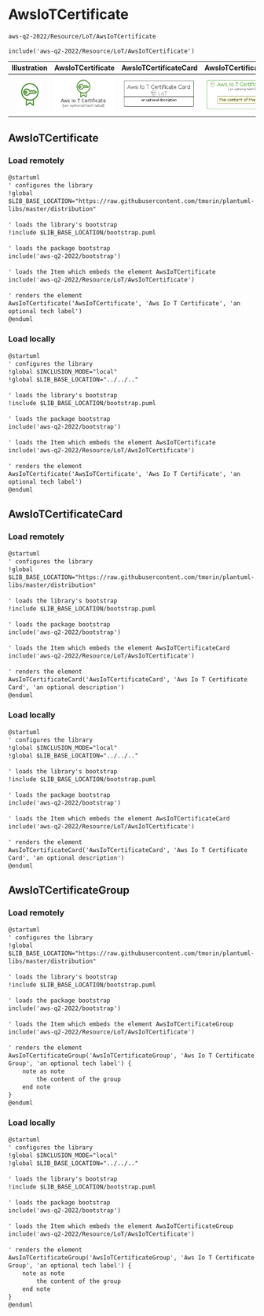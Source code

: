 # AwsIoTCertificate


```text
aws-q2-2022/Resource/LoT/AwsIoTCertificate
```

```text
include('aws-q2-2022/Resource/LoT/AwsIoTCertificate')
```



| Illustration | AwsIoTCertificate | AwsIoTCertificateCard | AwsIoTCertificateGroup |
| :---: | :---: | :---: | :---: |
| ![illustration for Illustration](../../../aws-q2-2022/Resource/LoT/AwsIoTCertificate.png) | ![illustration for AwsIoTCertificate](../../../aws-q2-2022/Resource/LoT/AwsIoTCertificate.Local.png) | ![illustration for AwsIoTCertificateCard](../../../aws-q2-2022/Resource/LoT/AwsIoTCertificateCard.Local.png) | ![illustration for AwsIoTCertificateGroup](../../../aws-q2-2022/Resource/LoT/AwsIoTCertificateGroup.Local.png) |




## AwsIoTCertificate

### Load remotely
```plantuml
@startuml
' configures the library
!global $LIB_BASE_LOCATION="https://raw.githubusercontent.com/tmorin/plantuml-libs/master/distribution"

' loads the library's bootstrap
!include $LIB_BASE_LOCATION/bootstrap.puml

' loads the package bootstrap
include('aws-q2-2022/bootstrap')

' loads the Item which embeds the element AwsIoTCertificate
include('aws-q2-2022/Resource/LoT/AwsIoTCertificate')

' renders the element
AwsIoTCertificate('AwsIoTCertificate', 'Aws Io T Certificate', 'an optional tech label')
@enduml
```

### Load locally
```plantuml
@startuml
' configures the library
!global $INCLUSION_MODE="local"
!global $LIB_BASE_LOCATION="../../.."

' loads the library's bootstrap
!include $LIB_BASE_LOCATION/bootstrap.puml

' loads the package bootstrap
include('aws-q2-2022/bootstrap')

' loads the Item which embeds the element AwsIoTCertificate
include('aws-q2-2022/Resource/LoT/AwsIoTCertificate')

' renders the element
AwsIoTCertificate('AwsIoTCertificate', 'Aws Io T Certificate', 'an optional tech label')
@enduml
```

## AwsIoTCertificateCard

### Load remotely
```plantuml
@startuml
' configures the library
!global $LIB_BASE_LOCATION="https://raw.githubusercontent.com/tmorin/plantuml-libs/master/distribution"

' loads the library's bootstrap
!include $LIB_BASE_LOCATION/bootstrap.puml

' loads the package bootstrap
include('aws-q2-2022/bootstrap')

' loads the Item which embeds the element AwsIoTCertificateCard
include('aws-q2-2022/Resource/LoT/AwsIoTCertificate')

' renders the element
AwsIoTCertificateCard('AwsIoTCertificateCard', 'Aws Io T Certificate Card', 'an optional description')
@enduml
```

### Load locally
```plantuml
@startuml
' configures the library
!global $INCLUSION_MODE="local"
!global $LIB_BASE_LOCATION="../../.."

' loads the library's bootstrap
!include $LIB_BASE_LOCATION/bootstrap.puml

' loads the package bootstrap
include('aws-q2-2022/bootstrap')

' loads the Item which embeds the element AwsIoTCertificateCard
include('aws-q2-2022/Resource/LoT/AwsIoTCertificate')

' renders the element
AwsIoTCertificateCard('AwsIoTCertificateCard', 'Aws Io T Certificate Card', 'an optional description')
@enduml
```

## AwsIoTCertificateGroup

### Load remotely
```plantuml
@startuml
' configures the library
!global $LIB_BASE_LOCATION="https://raw.githubusercontent.com/tmorin/plantuml-libs/master/distribution"

' loads the library's bootstrap
!include $LIB_BASE_LOCATION/bootstrap.puml

' loads the package bootstrap
include('aws-q2-2022/bootstrap')

' loads the Item which embeds the element AwsIoTCertificateGroup
include('aws-q2-2022/Resource/LoT/AwsIoTCertificate')

' renders the element
AwsIoTCertificateGroup('AwsIoTCertificateGroup', 'Aws Io T Certificate Group', 'an optional tech label') {
    note as note
        the content of the group
    end note
}
@enduml
```

### Load locally
```plantuml
@startuml
' configures the library
!global $INCLUSION_MODE="local"
!global $LIB_BASE_LOCATION="../../.."

' loads the library's bootstrap
!include $LIB_BASE_LOCATION/bootstrap.puml

' loads the package bootstrap
include('aws-q2-2022/bootstrap')

' loads the Item which embeds the element AwsIoTCertificateGroup
include('aws-q2-2022/Resource/LoT/AwsIoTCertificate')

' renders the element
AwsIoTCertificateGroup('AwsIoTCertificateGroup', 'Aws Io T Certificate Group', 'an optional tech label') {
    note as note
        the content of the group
    end note
}
@enduml
```

